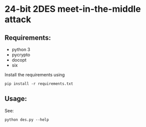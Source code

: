 24-bit 2DES meet-in-the-middle attack
=====================================

Requirements:
-------------
* python 3
* pycrypto
* docopt
* six

Install the requirements using

    pip install -r requirements.txt

Usage:
------

See:

    python des.py --help
